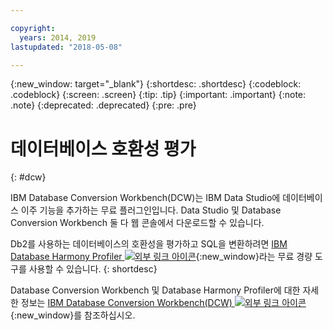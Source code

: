 ```yaml
---

copyright:
  years: 2014, 2019
lastupdated: "2018-05-08"

---
```


<!-- Attribute definitions --> 
{:new_window: target="_blank"}
{:shortdesc: .shortdesc}
{:codeblock: .codeblock}
{:screen: .screen}
{:tip: .tip}
{:important: .important}
{:note: .note}
{:deprecated: .deprecated}
{:pre: .pre}

# 데이터베이스 호환성 평가
{: #dcw}

IBM Database Conversion Workbench(DCW)는 IBM Data Studio에 데이터베이스 이주 기능을 추가하는 무료 플러그인입니다. Data Studio 및 Database Conversion Workbench 둘 다 웹 콘솔에서 다운로드할 수 있습니다.

Db2를 사용하는 데이터베이스의 호환성을 평가하고 SQL을 변환하려면 [IBM Database Harmony Profiler ![외부 링크 아이콘](../../icons/launch-glyph.svg "외부 링크 아이콘")](https://www.ibm.com/developerworks/community/blogs/05901c97-75b2-47a1-9c32-25f748855913/entry/Introducing_DCW_Lite?lang=en){:new_window}라는 무료 경량 도구를 사용할 수 있습니다.
{: shortdesc}

Database Conversion Workbench 및 Database Harmony Profiler에 대한 자세한 정보는 [IBM Database Conversion Workbench(DCW) ![외부 링크 아이콘](../../icons/launch-glyph.svg "외부 링크 아이콘")](https://www.ibm.com/support/knowledgecenter/en/SS6NHC/com.ibm.swg.im.dashdb.apdv.porting.doc/doc/c_compat_dcw.html){:new_window}를 참조하십시오.
